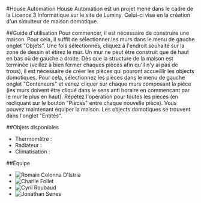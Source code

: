#House Automation
House Automation est un projet mené dans le cadre de la Licence 3 Informatique 
sur le site de Luminy. Celui-ci vise en la création d'un simulteur de maison domotique.


##Guide d'utilisation
Pour commencer, il est nécessaire de construire une maison. Pour cela, il suffit de 
sélectionner les murs dans le menu de gauche onglet "Objets". Une fois sélectionnés, 
cliquez à l'endroit souhaité sur la zone de dessin et étirez le mur. Un mur ne peut être 
construit que de haut en bas où de gauche a droite. Dès que la structure de la maison est
terminée (veillez à bien fermer chaques pièces afin qu'il n'y ai pas de trous), il est nécessaire
de créer les pièces qui pouront accueillir les objects domotiques. Pour cela, sélectionnez
les pièces dans le menu de gauche onglet "Conteneurs" et venez cliquer sur chaque murs
composant la pièce (les murs doivent être cliqué dans le sens anti horaire en commencant par 
le mur le plus en haut). Répétez l'opération pour toutes les pièces (en recliquant sur le bouton "Pièces"
entre chaque nouvelle pièce).
Vous pouvez maintenant équiper la maison. Les objects domotiques se trouvent dans l'onglet 
"Entités". 


##Objets disponibles
- Thermomêtre : 
- Radiateur : 
- Climatisation :



##Équipe
- ![Romain Colonna D'Istria](https://github.com/romain-colonna-distria)
- ![Charlie Follet](https://github.com/charlieFollet)
- ![Cyril Roubaud](https://github.com/roubaud-cyril)
- ![Jonathan Senes](https://github.com/oniwas14)
